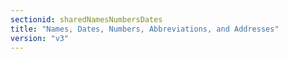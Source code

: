 ```yaml
---
sectionid: sharedNamesNumbersDates
title: "Names, Dates, Numbers, Abbreviations, and Addresses"
version: "v3"
---
```







